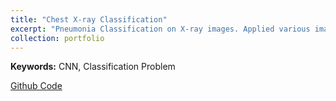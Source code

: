 ```yaml
---
title: "Chest X-ray Classification"
excerpt: "Pneumonia Classification on X-ray images. Applied various image pre-processing to prepare training datasets. Used CNN for train model and to predict from x-ray whether the patient is Pneumonia positive or negative.<br/><img src='/images/Chest X-Ray.jpeg'>"
collection: portfolio
---
```


**Keywords:** CNN, Classification Problem

[Github Code](https://github.com/Shakir1997/projects-portfolio-ML/tree/master/Chest%20XRay%20Classification)
